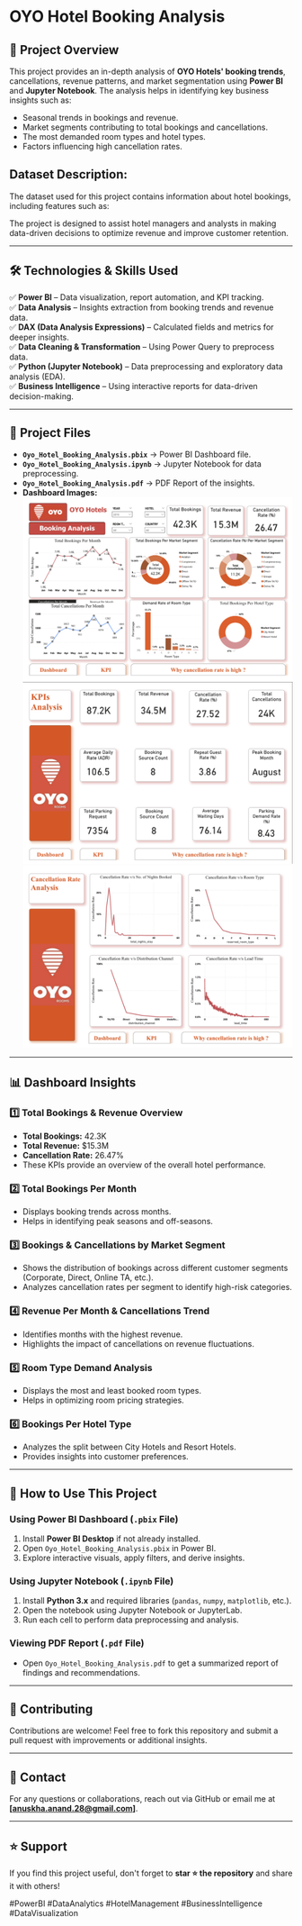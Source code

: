 # **OYO Hotel Booking Analysis**

## 📌 **Project Overview**
This project provides an in-depth analysis of **OYO Hotels' booking trends**, cancellations, revenue patterns, and market segmentation using **Power BI** and **Jupyter Notebook**. The analysis helps in identifying key business insights such as:
- Seasonal trends in bookings and revenue.
- Market segments contributing to total bookings and cancellations.
- The most demanded room types and hotel types.
- Factors influencing high cancellation rates.
  
## Dataset Description:
The dataset used for this project contains information about hotel bookings, including features such as:

The project is designed to assist hotel managers and analysts in making data-driven decisions to optimize revenue and improve customer retention.

---

## 🛠 **Technologies & Skills Used**
✅ **Power BI** – Data visualization, report automation, and KPI tracking.  
✅ **Data Analysis** – Insights extraction from booking trends and revenue data.  
✅ **DAX (Data Analysis Expressions)** – Calculated fields and metrics for deeper insights.  
✅ **Data Cleaning & Transformation** – Using Power Query to preprocess data.  
✅ **Python (Jupyter Notebook)** – Data preprocessing and exploratory data analysis (EDA).  
✅ **Business Intelligence** – Using interactive reports for data-driven decision-making.  

---

## 📂 **Project Files**
- **`Oyo_Hotel_Booking_Analysis.pbix`** → Power BI Dashboard file.
- **`Oyo_Hotel_Booking_Analysis.ipynb`** → Jupyter Notebook for data preprocessing.
- **`Oyo_Hotel_Booking_Analysis.pdf`** → PDF Report of the insights.
- **Dashboard Images:**
   ![Dashboard 1](https://github.com/viplavs2004/Oyo_Hotel_booking_Analysis/blob/main/Oyo_dashbroad1.png)
   ![Dashboard 2](https://github.com/viplavs2004/Oyo_Hotel_booking_Analysis/blob/main/Oyo_dashbroad2.png)
   ![Dashboard 3](https://github.com/viplavs2004/Oyo_Hotel_booking_Analysis/blob/main/Oyo_dashbroad3.png)

---

## 📊 **Dashboard Insights**
### **1️⃣ Total Bookings & Revenue Overview**
- **Total Bookings:** 42.3K
- **Total Revenue:** $15.3M
- **Cancellation Rate:** 26.47%
- These KPIs provide an overview of the overall hotel performance.

### **2️⃣ Total Bookings Per Month**
- Displays booking trends across months.
- Helps in identifying peak seasons and off-seasons.

### **3️⃣ Bookings & Cancellations by Market Segment**
- Shows the distribution of bookings across different customer segments (Corporate, Direct, Online TA, etc.).
- Analyzes cancellation rates per segment to identify high-risk categories.

### **4️⃣ Revenue Per Month & Cancellations Trend**
- Identifies months with the highest revenue.
- Highlights the impact of cancellations on revenue fluctuations.

### **5️⃣ Room Type Demand Analysis**
- Displays the most and least booked room types.
- Helps in optimizing room pricing strategies.

### **6️⃣ Bookings Per Hotel Type**
- Analyzes the split between City Hotels and Resort Hotels.
- Provides insights into customer preferences.

---

## 🚀 **How to Use This Project**
### **Using Power BI Dashboard (`.pbix` File)**
1. Install **Power BI Desktop** if not already installed.
2. Open `Oyo_Hotel_Booking_Analysis.pbix` in Power BI.
3. Explore interactive visuals, apply filters, and derive insights.

### **Using Jupyter Notebook (`.ipynb` File)**
1. Install **Python 3.x** and required libraries (`pandas`, `numpy`, `matplotlib`, etc.).
2. Open the notebook using Jupyter Notebook or JupyterLab.
3. Run each cell to perform data preprocessing and analysis.

### **Viewing PDF Report (`.pdf` File)**
- Open `Oyo_Hotel_Booking_Analysis.pdf` to get a summarized report of findings and recommendations.

---

## 🤝 **Contributing**
Contributions are welcome! Feel free to fork this repository and submit a pull request with improvements or additional insights.

---

## 📧 **Contact**
For any questions or collaborations, reach out via GitHub or email me at **[anuskha.anand.28@gmail.com]**.

---

## ⭐ **Support**
If you find this project useful, don't forget to **star ⭐ the repository** and share it with others!

#PowerBI #DataAnalytics #HotelManagement #BusinessIntelligence #DataVisualization

